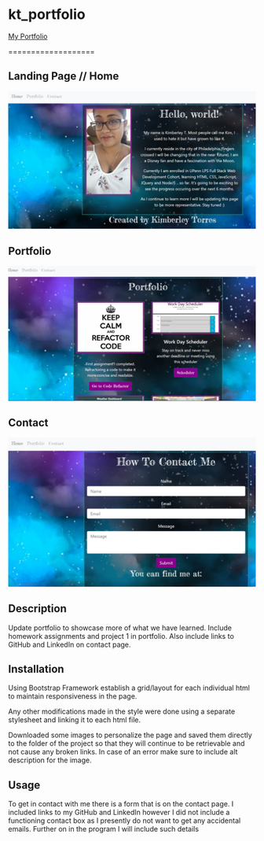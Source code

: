 # kt_portfolio

[My Portfolio](https://kim-tor.github.io/kt_portfolio/)

===================

## Landing Page // Home
![Home Screenshot](images/home.jpg)

## Portfolio
![Portfolio Screenshot](images/portfolio.jpg)

## Contact 
![Contact Screenshot](images/contact.jpg)
## Description

Update portfolio to showcase more of what we have learned. Include homework assignments and project 1 in portfolio. Also include links to GitHub and LinkedIn on contact page. 


## Installation

Using Bootstrap Framework establish a grid/layout for each individual html to maintain responsiveness in the page.

Any other modifications made in the style were done using a separate stylesheet and linking it to each html file. 

Downloaded some images to personalize the page and saved them directly to the folder of the project so that they will continue to be retrievable and not cause any broken links. In case of an error make sure to include alt description for the image.



## Usage

To get in contact with me there is a form that is on the contact page. I included links to my GitHub and LinkedIn however I did not include a functioning contact box as I presently do not want to get any accidental emails. Further on in the program I will include such details

